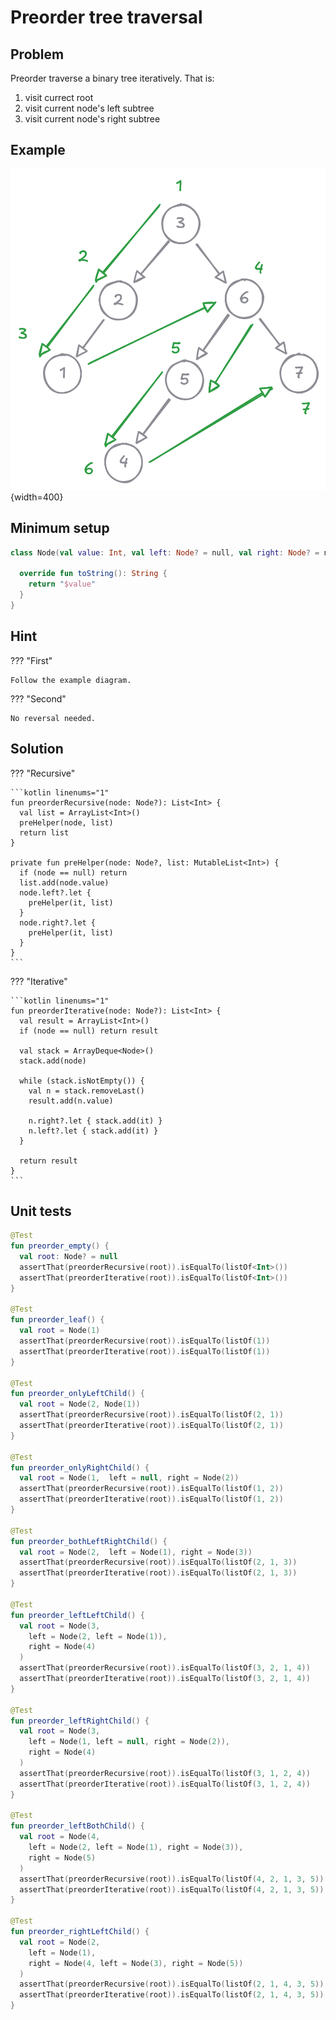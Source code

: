 # Preorder tree traversal

## Problem

Preorder traverse a binary tree iteratively. That is:

1. visit currect root
2. visit current node's left subtree
3. visit current node's right subtree

## Example

![](preorder-example.png){width=400}

## Minimum setup

```kotlin linenums="1"
class Node(val value: Int, val left: Node? = null, val right: Node? = null) {

  override fun toString(): String {
    return "$value"
  }
}
```

## Hint

??? "First"

    Follow the example diagram.

??? "Second"

    No reversal needed.

## Solution

??? "Recursive"

    ```kotlin linenums="1"
    fun preorderRecursive(node: Node?): List<Int> {
      val list = ArrayList<Int>()
      preHelper(node, list)
      return list
    }

    private fun preHelper(node: Node?, list: MutableList<Int>) {
      if (node == null) return
      list.add(node.value)
      node.left?.let {
        preHelper(it, list)
      }
      node.right?.let {
        preHelper(it, list)
      }
    }
    ```

??? "Iterative"

    ```kotlin linenums="1"
    fun preorderIterative(node: Node?): List<Int> {
      val result = ArrayList<Int>()
      if (node == null) return result

      val stack = ArrayDeque<Node>()
      stack.add(node)

      while (stack.isNotEmpty()) {
        val n = stack.removeLast()
        result.add(n.value)

        n.right?.let { stack.add(it) }
        n.left?.let { stack.add(it) }
      }

      return result
    }
    ```

## Unit tests

```kotlin linenums="1"
@Test
fun preorder_empty() {
  val root: Node? = null
  assertThat(preorderRecursive(root)).isEqualTo(listOf<Int>())
  assertThat(preorderIterative(root)).isEqualTo(listOf<Int>())
}

@Test
fun preorder_leaf() {
  val root = Node(1)
  assertThat(preorderRecursive(root)).isEqualTo(listOf(1))
  assertThat(preorderIterative(root)).isEqualTo(listOf(1))
}

@Test
fun preorder_onlyLeftChild() {
  val root = Node(2, Node(1))
  assertThat(preorderRecursive(root)).isEqualTo(listOf(2, 1))
  assertThat(preorderIterative(root)).isEqualTo(listOf(2, 1))
}

@Test
fun preorder_onlyRightChild() {
  val root = Node(1,  left = null, right = Node(2))
  assertThat(preorderRecursive(root)).isEqualTo(listOf(1, 2))
  assertThat(preorderIterative(root)).isEqualTo(listOf(1, 2))
}

@Test
fun preorder_bothLeftRightChild() {
  val root = Node(2,  left = Node(1), right = Node(3))
  assertThat(preorderRecursive(root)).isEqualTo(listOf(2, 1, 3))
  assertThat(preorderIterative(root)).isEqualTo(listOf(2, 1, 3))
}

@Test
fun preorder_leftLeftChild() {
  val root = Node(3,
    left = Node(2, left = Node(1)),
    right = Node(4)
  )
  assertThat(preorderRecursive(root)).isEqualTo(listOf(3, 2, 1, 4))
  assertThat(preorderIterative(root)).isEqualTo(listOf(3, 2, 1, 4))
}

@Test
fun preorder_leftRightChild() {
  val root = Node(3,
    left = Node(1, left = null, right = Node(2)),
    right = Node(4)
  )
  assertThat(preorderRecursive(root)).isEqualTo(listOf(3, 1, 2, 4))
  assertThat(preorderIterative(root)).isEqualTo(listOf(3, 1, 2, 4))
}

@Test
fun preorder_leftBothChild() {
  val root = Node(4,
    left = Node(2, left = Node(1), right = Node(3)),
    right = Node(5)
  )
  assertThat(preorderRecursive(root)).isEqualTo(listOf(4, 2, 1, 3, 5))
  assertThat(preorderIterative(root)).isEqualTo(listOf(4, 2, 1, 3, 5))
}

@Test
fun preorder_rightLeftChild() {
  val root = Node(2,
    left = Node(1),
    right = Node(4, left = Node(3), right = Node(5))
  )
  assertThat(preorderRecursive(root)).isEqualTo(listOf(2, 1, 4, 3, 5))
  assertThat(preorderIterative(root)).isEqualTo(listOf(2, 1, 4, 3, 5))
}
```
